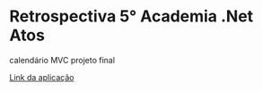 <h1>Retrospectiva 5° Academia .Net Atos</h1>
<p>calendário MVC projeto final</p>
<a href="https://retrospectiva-orpin.vercel.app/">Link da aplicação</a>
